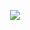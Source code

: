 <p align="center">
  <img src="https://capsule-render.vercel.app/api?text=Khoutaibi Iliass &animation=fadeIn&type=waving&color=gradient&height=100"/>
</p>
